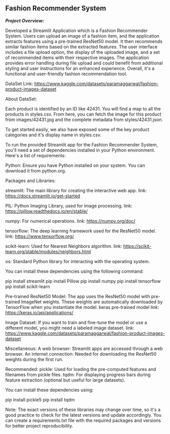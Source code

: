 ## Fashion Recommender System

***Project Overview:***


Developed a Streamlit Application which is a Fashion Recommender System. Users can upload an image of a fashion item, and the application extracts features using a pre-trained ResNet50 model. It then recommends similar fashion items based on the extracted features. The user interface includes a file upload option, the display of the uploaded image, and a set of recommended items with their respective images. The application provides error handling during file upload and could benefit from additional styling and user instructions for an enhanced experience. Overall, it's a functional and user-friendly fashion recommendation tool.



DataSet Link: https://www.kaggle.com/datasets/paramaggarwal/fashion-product-images-dataset

About DataSet:

Each product is identified by an ID like 42431. You will find a map to all the products in styles.csv. From here, you can fetch the image for this product from images/42431.jpg and the complete metadata from styles/42431.json.

To get started easily, we also have exposed some of the key product categories and it's display name in styles.csv.



To run the provided Streamlit app for the Fashion Recommender System, you'll need a set of dependencies installed in your Python environment. Here's a list of requirements:

Python: Ensure you have Python installed on your system. You can download it from python.org.

Packages and Libraries:

streamlit: The main library for creating the interactive web app.
link: https://docs.streamlit.io/get-started

PIL: Python Imaging Library, used for image processing.
link: https://pillow.readthedocs.io/en/stable/

numpy: For numerical operations.
link: https://numpy.org/doc/

tensorflow: The deep learning framework used for the ResNet50 model.
link: https://www.tensorflow.org/

scikit-learn: Used for Nearest Neighbors algorithm.
link: https://scikit-learn.org/stable/modules/neighbors.html

os: Standard Python library for interacting with the operating system.


You can install these dependencies using the following command:

pip install streamlit 
pip install Pillow 
pip install numpy 
pip install tensorflow 
pip install scikit-learn

Pre-trained ResNet50 Model: The app uses the ResNet50 model with pre-trained ImageNet weights. These weights are automatically downloaded by TensorFlow when you instantiate the model.
keras pre-trained model link: https://keras.io/api/applications/

Image Dataset: If you want to train and fine-tune the model or use a different model, you might need a labeled image dataset.
link: https://www.kaggle.com/datasets/paramaggarwal/fashion-product-images-dataset

Miscellaneous:
A web browser: Streamlit apps are accessed through a web browser.
An internet connection: Needed for downloading the ResNet50 weights during the first run.

Recommended:
pickle: Used for loading the pre-computed features and filenames from pickle files.
tqdm: For displaying progress bars during feature extraction (optional but useful for large datasets).

You can install these dependencies using:

pip install pickle5 
pip install tqdm

Note: The exact versions of these libraries may change over time, so it's a good practice to check for the latest versions and update accordingly. You can create a requirements.txt file with the required packages and versions for better project reproducibility.

